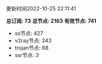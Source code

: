 更新时间2022-10-25 22:11:41

**总订阅: 73**
**总节点: 2163**
**有效节点: 741**
- ss节点: 427
- v2ray节点: 243
- trojan节点: 68
- ssr节点: 3
